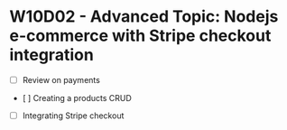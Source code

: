 # W10D02 - Advanced Topic: Nodejs e-commerce with Stripe checkout integration

- [ ] Review on payments
- [ ] Creating a products CRUD
- [ ] Integrating Stripe checkout
